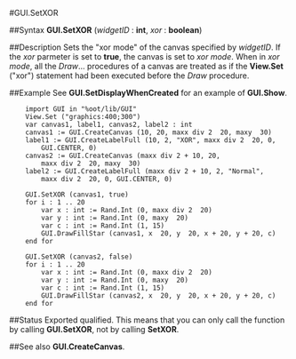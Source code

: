 
#GUI.SetXOR

##Syntax
**GUI.SetXOR** (*widgetID* : **int**, *xor* : **boolean**)



##Description
Sets the "xor mode" of the canvas specified by *widgetID*. If the *xor* parmeter is set to **true**, the canvas is set to *xor mode*. When in *xor mode*, all the *Draw*... procedures of a canvas are treated as if the **View.Set** ("xor") statement had been executed before the *Draw* procedure.



##Example
See **GUI.SetDisplayWhenCreated** for an example of **GUI.Show**.


        import GUI in "%oot/lib/GUI"
        View.Set ("graphics:400;300")
        var canvas1, label1, canvas2, label2 : int
        canvas1 := GUI.CreateCanvas (10, 20, maxx div 2  20, maxy  30)
        label1 := GUI.CreateLabelFull (10, 2, "XOR", maxx div 2  20, 0,
            GUI.CENTER, 0)
        canvas2 := GUI.CreateCanvas (maxx div 2 + 10, 20, 
            maxx div 2  20, maxy  30)
        label2 := GUI.CreateLabelFull (maxx div 2 + 10, 2, "Normal", 
            maxx div 2  20, 0, GUI.CENTER, 0)
        
        GUI.SetXOR (canvas1, true)
        for i : 1 .. 20
            var x : int := Rand.Int (0, maxx div 2  20)
            var y : int := Rand.Int (0, maxy  20)
            var c : int := Rand.Int (1, 15)
            GUI.DrawFillStar (canvas1, x  20, y  20, x + 20, y + 20, c)
        end for
        
        GUI.SetXOR (canvas2, false)
        for i : 1 .. 20
            var x : int := Rand.Int (0, maxx div 2  20)
            var y : int := Rand.Int (0, maxy  20)
            var c : int := Rand.Int (1, 15)
            GUI.DrawFillStar (canvas2, x  20, y  20, x + 20, y + 20, c)
        end for
##Status
Exported qualified.
This means that you can only call the function by calling **GUI.SetXOR**, not by calling **SetXOR**.



##See also
**GUI.CreateCanvas**.


